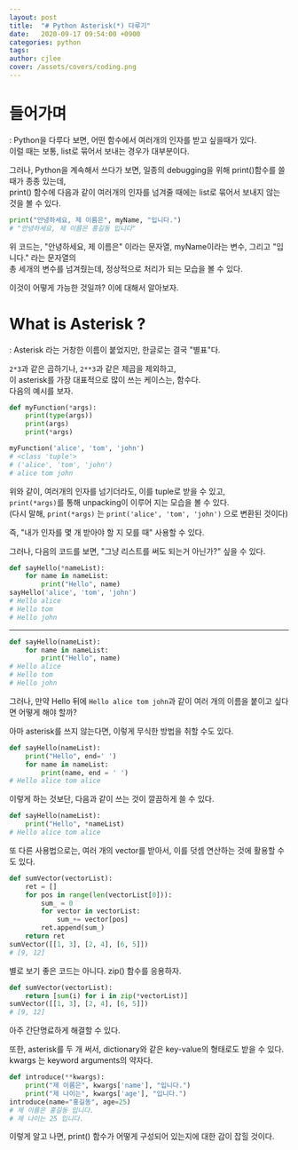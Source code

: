 ```yaml
---
layout: post
title:  "# Python Asterisk(*) 다루기"
date:   2020-09-17 09:54:00 +0900
categories: python
tags: 
author: cjlee
cover: /assets/covers/coding.png
---
```


# 들어가며
: Python을 다루다 보면, 어떤 함수에서 여러개의 인자를 받고 싶을때가 있다.  
이럴 때는 보통, list로 묶어서 보내는 경우가 대부분이다.

그러나, Python을 계속해서 쓰다가 보면, 일종의 debugging을 위해 print()함수를 쓸 때가 종종 있는데,  
print() 함수에 다음과 같이 여러개의 인자를 넘겨줄 때에는 list로 묶어서 보내지 않는 것을 볼 수 있다.

```python
print("안녕하세요, 제 이름은", myName, "입니다.")
# "안녕하세요, 제 이름은 홍길동 입니다"
```

위 코드는, "안녕하세요, 제 이름은" 이라는 문자열, myName이라는 변수, 그리고 "입니다." 라는 문자열의  
총 세개의 변수를 넘겨줬는데, 정상적으로 처리가 되는 모습을 볼 수 있다.

이것이 어떻게 가능한 것일까? 이에 대해서 알아보자.

# What is Asterisk ?
: Asterisk 라는 거창한 이름이 붙었지만, 한글로는 결국 "별표"다.  

`2*3`과 같은 곱하기나, `2**3`과 같은 제곱을 제외하고,  
이 asterisk를 가장 대표적으로 많이 쓰는 케이스는, 함수다.  
다음의 예시를 보자.
```python
def myFunction(*args):
    print(type(args))
    print(args)
    print(*args)

myFunction('alice', 'tom', 'john')
# <class 'tuple'>
# ('alice', 'tom', 'john')
# alice tom john
```
위와 같이, 여러개의 인자를 넘기더라도, 이를 tuple로 받을 수 있고,   
`print(*args)`를 통해 unpacking이 이루어 지는 모습을 볼 수 있다.  
(다시 말해, `print(*args)` 는 `print('alice', 'tom', 'john')` 으로 변환된 것이다)

즉, "내가 인자를 몇 개 받아야 할 지 모를 때" 사용할 수 있다.  

그러나, 다음의 코드를 보면, "그냥 리스트를 써도 되는거 아닌가?" 싶을 수 있다.

```python
def sayHello(*nameList):
    for name in nameList:
        print("Hello", name)
sayHello('alice', 'tom', 'john')
# Hello alice
# Hello tom
# Hello john
```
___
```python
def sayHello(nameList):
    for name in nameList:
        print("Hello", name)
# Hello alice
# Hello tom
# Hello john
```

그러나, 만약 Hello 뒤에 `Hello alice tom john`과 같이 여러 개의 이름을 붙이고 싶다면 어떻게 해야 할까?

아마 asterisk를 쓰지 않는다면, 이렇게 무식한 방법을 취할 수도 있다.

```python
def sayHello(nameList):
    print("Hello", end=' ')
    for name in nameList:
        print(name, end = ' ')
# Hello alice tom alice
```

이렇게 하는 것보단, 다음과 같이 쓰는 것이 깔끔하게 쓸 수 있다.

```python
def sayHello(nameList):
    print("Hello", *nameList)
# Hello alice tom alice
```

또 다른 사용법으로는, 여러 개의 vector를 받아서, 이를 덧셈 연산하는 것에 활용할 수도 있다.
```python
def sumVector(vectorList):
    ret = []
    for pos in range(len(vectorList[0])):
        sum_ = 0
        for vector in vectorList:
            sum_+= vector[pos]
        ret.append(sum_)
    return ret
sumVector([[1, 3], [2, 4], [6, 5]])
# [9, 12]
```

별로 보기 좋은 코드는 아니다. zip() 함수를 응용하자.

```python
def sumVector(vectorList):
    return [sum(i) for i in zip(*vectorList)]
sumVector([[1, 3], [2, 4], [6, 5]])
# [9, 12]
```

아주 간단명료하게 해결할 수 있다.

또한, asterisk를 두 개 써서, dictionary와 같은 key-value의 형태로도 받을 수 있다.  
kwargs 는 keyword arguments의 약자다.

```python
def introduce(**kwargs):
    print("제 이름은", kwargs['name'], "입니다.")
    print("제 나이는", kwargs['age'], "입니다.")
introduce(name="홍길동", age=25)
# 제 이름은 홍길동 입니다.
# 제 나이는 25 입니다.
```

이렇게 알고 나면, print() 함수가 어떻게 구성되어 있는지에 대한 감이 잡힐 것이다.
